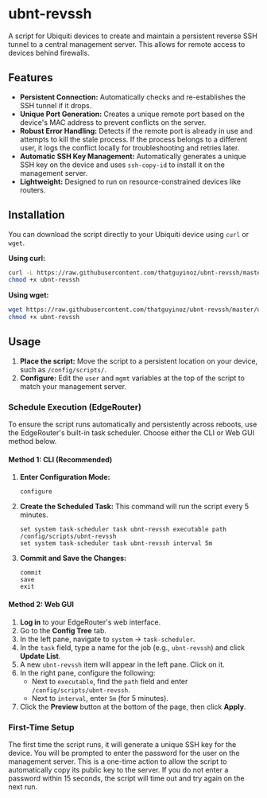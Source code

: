 # ubnt-revssh

A script for Ubiquiti devices to create and maintain a persistent reverse SSH tunnel to a central management server. This allows for remote access to devices behind firewalls.

## Features

-   **Persistent Connection:** Automatically checks and re-establishes the SSH tunnel if it drops.
-   **Unique Port Generation:** Creates a unique remote port based on the device's MAC address to prevent conflicts on the server.
-   **Robust Error Handling:** Detects if the remote port is already in use and attempts to kill the stale process. If the process belongs to a different user, it logs the conflict locally for troubleshooting and retries later.
-   **Automatic SSH Key Management:** Automatically generates a unique SSH key on the device and uses `ssh-copy-id` to install it on the management server.
-   **Lightweight:** Designed to run on resource-constrained devices like routers.

## Installation

You can download the script directly to your Ubiquiti device using `curl` or `wget`.

**Using curl:**
```bash
curl -L https://raw.githubusercontent.com/thatguyinoz/ubnt-revssh/master/ubnt-revssh -o ubnt-revssh
chmod +x ubnt-revssh
```

**Using wget:**
```bash
wget https://raw.githubusercontent.com/thatguyinoz/ubnt-revssh/master/ubnt-revssh -O ubnt-revssh
chmod +x ubnt-revssh
```

## Usage

1.  **Place the script:** Move the script to a persistent location on your device, such as `/config/scripts/`.
2.  **Configure:** Edit the `user` and `mgmt` variables at the top of the script to match your management server.
### Schedule Execution (EdgeRouter)
To ensure the script runs automatically and persistently across reboots, use the EdgeRouter's built-in task scheduler. Choose either the CLI or Web GUI method below.

#### Method 1: CLI (Recommended)
1.  **Enter Configuration Mode:**
    ```
    configure
    ```

2.  **Create the Scheduled Task:**
    This command will run the script every 5 minutes.
    ```
    set system task-scheduler task ubnt-revssh executable path /config/scripts/ubnt-revssh
    set system task-scheduler task ubnt-revssh interval 5m
    ```

3.  **Commit and Save the Changes:**
    ```
    commit
    save
    exit
    ```

#### Method 2: Web GUI
1.  **Log in** to your EdgeRouter's web interface.
2.  Go to the **Config Tree** tab.
3.  In the left pane, navigate to `system` -> `task-scheduler`.
4.  In the `task` field, type a name for the job (e.g., `ubnt-revssh`) and click **Update List**.
5.  A new `ubnt-revssh` item will appear in the left pane. Click on it.
6.  In the right pane, configure the following:
    *   Next to `executable`, find the `path` field and enter `/config/scripts/ubnt-revssh`.
    *   Next to `interval`, enter `5m` (for 5 minutes).
7.  Click the **Preview** button at the bottom of the page, then click **Apply**.

### First-Time Setup
The first time the script runs, it will generate a unique SSH key for the device. You will be prompted to enter the password for the user on the management server. This is a one-time action to allow the script to automatically copy its public key to the server. If you do not enter a password within 15 seconds, the script will time out and try again on the next run.
